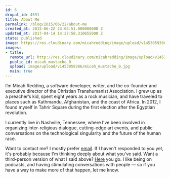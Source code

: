 ```yaml
---
id: 6
drupal_id: 4591
title: About Me
permalink: /blog/2015/06/22/about-me
created_at: 2015-06-22 23:04:51.000000000 Z
updated_at: 2017-04-14 14:27:58.310655000 Z
state: published
image: https://res.cloudinary.com/micahredding/image/upload/v1453059386/micah_mustache_0.jpg
images:
- title: 
  remote_url: http://res.cloudinary.com/micahredding/image/upload/v1453059386/micah_mustache_0.jpg
  public_id: micah_mustache_0
  upload: image/upload/v1453059386/micah_mustache_0.jpg
  main: true
---
```

I’m Micah Redding, a software developer, writer, and the co-founder and executive director of the Christian Transhumanist Association. I grew up as a preacher’s kid, spent eight years as a rock musician, and have traveled to places such as Kathmandu, Afghanistan, and the coast of Africa. In 2012, I found myself in Tahrir Square during the first election after the Egyptian revolution. 

I currently live in Nashville, Tennessee, where I’ve been involved in organizing inter-religious dialogue, cutting-edge art events, and public conversations on the technological singularity and the future of the human race.

Want to contact me? I mostly prefer [email](mailto:micahredding@gmail.com?subject=read%20your%20about%20page). If I haven't responded to you yet, it's probably because I'm thinking deeply about what you've said. Want a third-person version of what I said above? [Here](http://micahredding.com/blog/2014/12/16/about) you go. I like being on podcasts, and having stimulating conversations with people — so if you have a way to make more of that happen, let me know.
